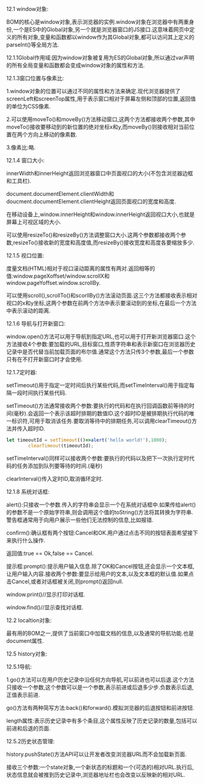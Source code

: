 12.1 window对象:

BOM的核心是window对象,表示浏览器的实例.window对象在浏览器中有两重身份,一个是ES中的Global对象,另一个就是浏览器窗口的JS接口.这意味着网页中定义的所有对象,变量和函数都以window作为其Global对象,都可以访问其上定义的parseInt()等全局方法.

12.1.1Global作用域:因为window对象被复用为ES的Global对象,所以通过var声明的所有全局变量和函数都会变成window对象的属性和方法.

12.1.3窗口位置与像素比: 

1.window对象的位置可以通过不同的属性和方法来确定.现代浏览器提供了screenLeft和screenTop属性,用于表示窗口相对于屏幕左侧和顶部的位置,返回值的单位为CSS像素.

2.可以使用moveTo()和moveBy()方法移动窗口,这两个方法都接收两个参数,其中moveTo()接收要移动到的新位置的绝对坐标x和y,而moveBy()则接收相对当前位置在两个方向上移动的像素数.

3.像素比:略.

12.1.4 窗口大小:

innerWidth和innerHeight返回浏览器窗口中页面视口的大小(不包含浏览器边框和工具栏).

document.documentElement.clientWidth和doucment.documentElement.clientHeight返回页面视口的宽度和高度.

在移动设备上,window.innerHeight和window.innerHeight返回视口大小,也就是屏幕上可视区域的大小.

可以使用resizeTo()和resizeBy()方法调整窗口大小.这两个参数都接收两个参数,resizeTo()接收新的宽度和高度值,而resizeBy()接收宽度和高度各要缩放多少.

12.1.5 视口位置:

度量文档(HTML)相对于视口滚动距离的属性有两对.返回相等的值:window.pageXoffset/window.scrollX和window.pageYoffset.window.scrollBy.

可以使用scroll(),scrollTo()和scorllBy()方法滚动页面.这三个方法都接收表示相对视口的x和y坐标,这两个参数在前两个方法中表示要滚动到的坐标,在最后一个方法中表示滚动的距离.

12.1.6 导航与打开新窗口:

window.open()方法可以用于导航到指定URL,也可以用于打开新浏览器窗口.这个方法接收4个参数:要加载的URL,目标窗口,性质字符串和表示新窗口在浏览器历史记录中是否代替当前加载页面的布尔值.通常这个方法只传3个参数,最后一个参数只有在不打开新窗口时才会使用.

12.1.7定时器:

setTimeout()用于指定一定时间后执行某些代码,而setTimeInterval()用于指定每隔一段时间执行某些代码.

setTimeout()方法通常接收两个参数:要执行的代码和在执行回调函数前等待的时间(毫秒).会返回一个表示该超时排期的数值ID.这个超时ID是被排期执行代码的唯一标识符,可用于取消该任务.要取消等待中的排期任务,可以调用clearTimeout()方法并传入超时ID.

```js
let timeoutId = setTimeout(()=>alert('hello world!'),1000);
        clearTimeout(timeoutId);
```

setTimeInterval()同样可以接收两个参数:要执行的代码以及把下一次执行定时代码的任务添加到队列要等待的时间.(毫秒)

clearInterval()传入定时ID,取消循环定时.

12.1.8 系统对话框:

alert():只接收一个参数.传入的字符串会显示一个在系统对话框中.如果传给alert()的参数不是一个原始字符串,则会调用这个值的toString()方法将其转换为字符串.警告框通常用于向用户展示一些他们无法控制的信息,比如报错.

confirm():确认框有两个按钮:Cancel和OK.用户通过点击不同的按钮表面希望接下来执行什么操作.

返回值:true == Ok,false == Cancel.

提示框:prompt():提示用户输入信息.除了OK和Cancel按钮,还会显示一个文本框,让用户输入内容.接收两个参数:要显示给用户的文本,以及文本框的默认值.如果点击Cancel,或者对话框被关闭,则prompt()返回null.

window.print()//显示打印对话框.

window.find()//显示查找对话框.

12.2 localtion对象:

最有用的BOM之一,提供了当前窗口中加载文档的信息,以及通常的导航功能.也是document属性.

12.5 history对象:

12.5.1导航:

1.go()方法可以在用户历史记录中沿任何方向导航,可以前进也可以后退.这个方法只接收一个参数,这个参数可以是一个参数,表示前进或后退多少步.负数表示后退,正值表示前进.

go()方法有两种简写方法:back()和forward().模拟浏览器的后退按钮和前进按钮.

length属性:表示历史记录中有多个条目,这个属性反映了历史记录的数量,包括可以前进和后退的页面.

12.5.2历史状态管理:

history.pushState()方法API可以让开发者改变浏览器URL而不会加载新页面.

接收三个参数:一个state对象,一个新状态的标题和一个(可选的)相对URL.执行后,状态信息就会被推到历史记录中,浏览器地址栏也会改变以反映新的相对URL.